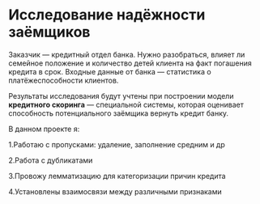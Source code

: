 # Исследование надёжности заёмщиков
Заказчик — кредитный отдел банка. Нужно разобраться, влияет ли семейное положение и количество детей клиента на факт погашения кредита в срок. Входные данные от банка — статистика о платёжеспособности клиентов.

Результаты исследования будут учтены при построении модели **кредитного скоринга** — специальной системы, которая оценивает способность потенциального заёмщика вернуть кредит банку.

В данном проекте я:

1.Работаю с пропусками: удаление, заполнение средним и др

2.Работа с дубликатами

3.Провожу лемматизацию для категоризации причин кредита

4.Установлены взаимосвязи между различными признаками
